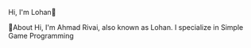 Hi, I'm Lohan👋

📌About
Hi, I'm Ahmad Rivai, also known as Lohan. I specialize in Simple Game Programming

